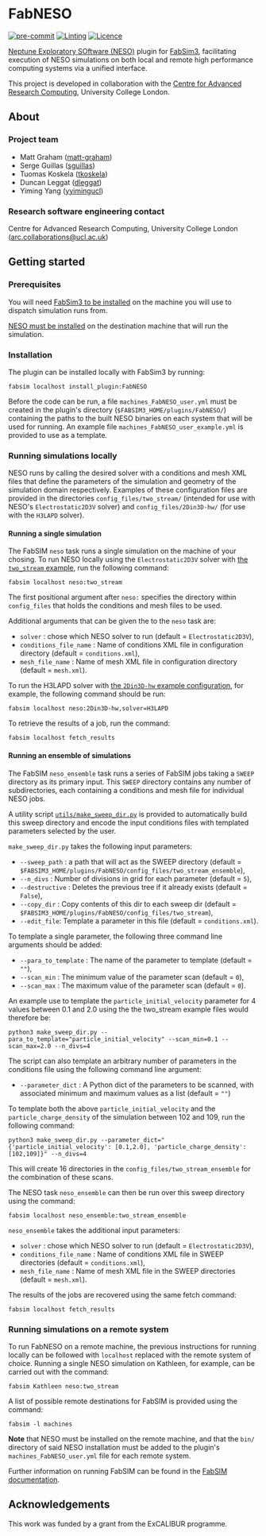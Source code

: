 # FabNESO

[![pre-commit](https://img.shields.io/badge/pre--commit-enabled-brightgreen?logo=pre-commit&logoColor=white)](https://github.com/pre-commit/pre-commit)
[![Linting](https://github.com/UCL/fabneso/actions/workflows/linting.yml/badge.svg)](https://github.com/UCL/fabneso/actions/workflows/linting.yml)
[![Licence](https://img.shields.io/badge/License-BSD_3--Clause-blue.svg)](./LICENCE)

[Neptune Exploratory SOftware (NESO)](https://github.com/ExCALIBUR-NEPTUNE/NESO) plugin
for [FabSim3](https://github.com/djgroen/FabSim3), facilitating execution of NESO
simulations on both local and remote high performance computing systems via a unified
interface.

This project is developed in collaboration with the
[Centre for Advanced Research Computing](https://ucl.ac.uk/arc), University College London.

## About

### Project team

- Matt Graham ([matt-graham](https://github.com/matt-graham))
- Serge Guillas ([sguillas](https://github.com/sguillas))
- Tuomas Koskela ([tkoskela](https://github.com/tkoskela))
- Duncan Leggat ([dleggat](https://github.com/dleggat))
- Yiming Yang ([yyimingucl](https://github.com/yyimingucl))

### Research software engineering contact

Centre for Advanced Research Computing, University College London ([arc.collaborations@ucl.ac.uk](mailto:arc.collaborations.@ucl.ac.uk))

## Getting started

### Prerequisites

You will need [FabSim3 to be installed](https://fabsim3.readthedocs.io/en/latest/installation/) on the machine you will use to dispatch simulation runs from.

[NESO must be installed](https://github.com/ExCALIBUR-NEPTUNE/NESO#building-with-spack) on the destination machine that will run the simulation.

### Installation

The plugin can be installed locally with FabSim3 by running:

```
fabsim localhost install_plugin:FabNESO
```

Before the code can be run, a file `machines_FabNESO_user.yml` must be created in the plugin's directory (`$FABSIM3_HOME/plugins/FabNESO/`) containing the paths to the built NESO binaries on each system that will be used for running.
An example file `machines_FabNESO_user_example.yml` is provided to use as a template.

### Running simulations locally

NESO runs by calling the desired solver with a conditions and mesh XML files that define the parameters of the simulation and geometry of the simulation domain respectively.
Examples of these configuration files are provided in the directories `config_files/two_stream/` (intended for use with NESO's `Electrostatic2D3V` solver) and `config_files/2Din3D-hw/` (for use with the `H3LAPD` solver).

#### Running a single simulation

The FabSIM `neso` task runs a single simulation on the machine of your chosing.
To run NESO locally using the `Electrostatic2D3V` solver with [the `two_stream` example](https://github.com/ExCALIBUR-NEPTUNE/NESO/tree/main/examples/Electrostatic2D3V/two_stream), run the following command:

```
fabsim localhost neso:two_stream
```

The first positional argument after `neso:` specifies the directory within `config_files` that holds the conditions and mesh files to be used.

Additional arguments that can be given the to the `neso` task are:

- `solver` : chose which NESO solver to run (default = `Electrostatic2D3V`),
- `conditions_file_name` : Name of conditions XML file in configuration directory (default = `conditions.xml`),
- `mesh_file_name` : Name of mesh XML file in configuration directory (default = `mesh.xml`).

To run the H3LAPD solver with [the `2Din3D-hw` example configuration](https://github.com/ExCALIBUR-NEPTUNE/NESO/tree/main/examples/H3LAPD/2Din3D-hw), for example, the following command should be run:

```
fabsim localhost neso:2Din3D-hw,solver=H3LAPD
```

To retrieve the results of a job, run the command:

```
fabsim localhost fetch_results
```

#### Running an ensemble of simulations

The FabSIM `neso_ensemble` task runs a series of FabSIM jobs taking a `SWEEP` directory as its primary input.
This `SWEEP` directory contains any number of subdirectories, each containing a conditions and mesh file for individual NESO jobs.

A utility script [`utils/make_sweep_dir.py`](https://github.com/UCL/FabNESO/blob/main/utils/make_sweep_dir.py) is provided to automatically build this sweep directory and encode the input conditions files with templated parameters selected by the user.

`make_sweep_dir.py` takes the following input parameters:

- `--sweep_path` : a path that will act as the SWEEP directory (default = `$FABSIM3_HOME/plugins/FabNESO/config_files/two_stream_ensemble`),
- `--n_divs` : Number of divisions in grid for each parameter (default = `5`),
- `--destructive` : Deletes the previous tree if it already exists (default = `False`),
- `--copy_dir` : Copy contents of this dir to each sweep dir (default = `$FABSIM3_HOME/plugins/FabNESO/config_files/two_stream`),
- `--edit_file`: Template a parameter in this file (default = `conditions.xml`).

To template a single parameter, the following three command line arguments should be added:

- `--para_to_template` : The name of the parameter to template (default = `""`),
- `--scan_min` : The minimum value of the parameter scan (default = `0`),
- `--scan_max` : The maximum value of the parameter scan (default = `0`).

An example use to template the `particle_initial_velocity` parameter for 4 values between 0.1 and 2.0 using the the two_stream example files would therefore be:

```
python3 make_sweep_dir.py --para_to_template="particle_initial_velocity" --scan_min=0.1 --scan_max=2.0 --n_divs=4
```

The script can also template an arbitrary number of parameters in the conditions file using the following command line argument:

- `--parameter_dict` : A Python dict of the parameters to be scanned, with associated minimum and maximum values as a list (default = `""`)

To template both the above `particle_initial_velocity` and the `particle_charge_density` of the simulation between 102 and 109, run the following command:

```
python3 make_sweep_dir.py --parameter_dict="{'particle_initial_velocity': [0.1,2.0], 'particle_charge_density': [102,109]}" --n_divs=4
```

This will create 16 directories in the `config_files/two_stream_ensemble` for the combination of these scans.

The NESO task `neso_ensemble` can then be run over this sweep directory using the command:

```
fabsim localhost neso_ensemble:two_stream_ensemble
```

`neso_ensemble` takes the additional input parameters:

- `solver` : chose which NESO solver to run (default = `Electrostatic2D3V`),
- `conditions_file_name` : Name of conditions XML file in SWEEP directories (default = `conditions.xml`),
- `mesh_file_name` : Name of mesh XML file in the SWEEP directories (default = `mesh.xml`).

The results of the jobs are recovered using the same fetch command:

```
fabsim localhost fetch_results
```

### Running simulations on a remote system

To run FabNESO on a remote machine, the previous instructions for running locally can be followed with `localhost` replaced with the remote system of choice.
Running a single NESO simulation on Kathleen, for example, can be carried out with the command:

```
fabsim Kathleen neso:two_stream
```

A list of possible remote destinations for FabSIM is provided using the command:

```
fabsim -l machines
```

**Note** that NESO must be installed on the remote machine, and that the `bin/` directory of said NESO installation must be added to the plugin's `machines_FabNESO_user.yml` file for each remote system.

Further information on running FabSIM can be found in the [FabSIM documentation](https://fabsim3.readthedocs.io/en/latest/).

## Acknowledgements

This work was funded by a grant from the ExCALIBUR programme.
